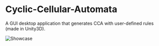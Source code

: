 # Cyclic-Cellular-Automata

A GUI desktop application that generates CCA with user-defined rules (made in Unity3D).

![Showcase](./Screenshots/showcaseCCA1.png "The app")
